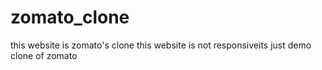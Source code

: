 # zomato_clone
 this website is zomato's clone 
 this website is not responsiveits just demo clone of zomato

